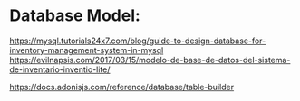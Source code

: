 # Database Model:

https://mysql.tutorials24x7.com/blog/guide-to-design-database-for-inventory-management-system-in-mysql
https://evilnapsis.com/2017/03/15/modelo-de-base-de-datos-del-sistema-de-inventario-inventio-lite/

https://docs.adonisjs.com/reference/database/table-builder